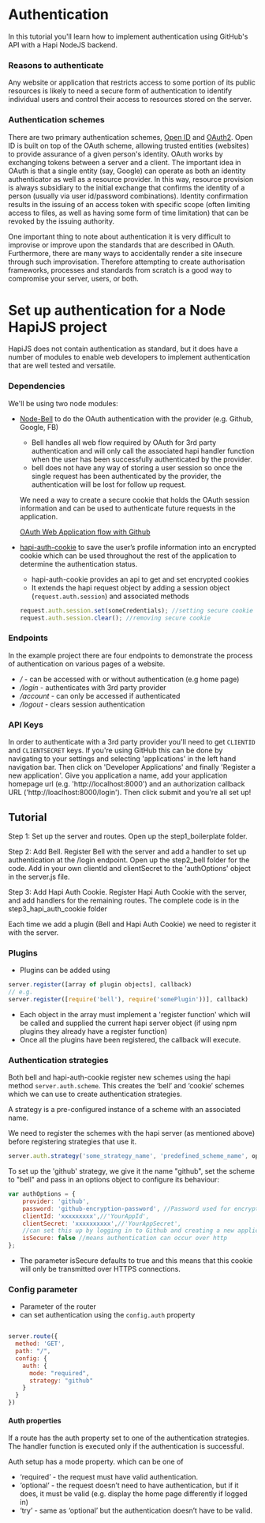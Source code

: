 # Authentication
In this tutorial you'll learn how to implement authentication using GitHub's API with a Hapi NodeJS backend.

### Reasons to authenticate

Any website or application that restricts access to some portion of its public resources is likely to need a secure form of authentication to identify individual users and control their access to resources stored on the server.

### Authentication schemes

There are two primary authentication schemes, [Open ID](https://en.wikipedia.org/wiki/OpenID) and [OAuth2](https://en.wikipedia.org/wiki/OAuth). Open ID is built on top of the OAuth scheme, allowing trusted entities (websites) to provide assurance of a given person's identity. OAuth works by exchanging tokens between a server and a client. The important idea in OAuth is that a single entity (say, Google) can operate as both an identity authenticator as well as a resource provider. In this way, resource provision is always subsidiary to the initial exchange that confirms the identity of a person (usually via user id/password combinations). Identity confirmation results in the issuing of an access token with specific scope (often limiting access to files, as well as having some form of time limitation) that can be revoked by the issuing authority.

One important thing to note about authentication it is very difficult to improvise or improve upon the standards that are described in OAuth. Furthermore, there are many ways to accidentally render a site insecure through such improvisation. Therefore attempting to create authorisation frameworks, processes and standards from scratch is a good way to compromise your server, users, or both.

# Set up authentication for a Node HapiJS project

HapiJS does not contain authentication as standard, but it does have a number of modules to enable web developers to implement authentication that are well tested and versatile.

### Dependencies

We'll be using two node modules:

  * [Node-Bell](https://github.com/hapijs/bell) to do the OAuth authentication with the provider (e.g. Github, Google, FB)
    * Bell handles all web flow required by OAuth for 3rd party authentication and will only call the associated hapi handler function when the user has been successfully authenticated by the provider.
    * bell does not have any way of storing a user session so once the single request has been authenticated by the provider, the authentication will be lost for follow up request.

    We need a way to create a secure cookie that holds the OAuth session information and can be used to authenticate future requests in the application.

    [OAuth Web Application flow with Github](https://developer.github.com/v3/oauth/)

  * [hapi-auth-cookie](https://github.com/hapijs/hapi-auth-cookie) to save the user’s profile information into an encrypted cookie which can be used throughout the rest of the application to determine the authentication status.
    * hapi-auth-cookie provides an api to get and set encrypted cookies
    * It extends the hapi request object by adding a session object (`request.auth.session`) and associated methods

    ```js
    request.auth.session.set(someCredentials); //setting secure cookie using credentials returned from 3rd party authentication
    request.auth.session.clear(); //removing secure cookie

    ```

### Endpoints

In the example project there are four endpoints to demonstrate the process of authentication on various pages of a website.

  * */* - can be accessed with or without authentication (e.g home page)
  * */login*  - authenticates with 3rd party provider
  * */account* - can only be accessed if authenticated
  * */logout* - clears session authentication

### API Keys

In order to authenticate with a 3rd party provider you'll need to get `CLIENTID` and `CLIENTSECRET` keys. If you're using GitHub this can be done by navigating to your settings and selecting 'applications' in the left hand navigation bar. Then click on 'Developer Applications' and finally 'Register a new application'. Give you application a name, add your application homepage url (e.g. 'http://localhost:8000') and an authorization callback URL ('http://loaclhost:8000/login'). Then click submit and you're all set up!

## Tutorial

Step 1: Set up the server and routes. Open up the step1_boilerplate folder.

Step 2: Add Bell. Register Bell with the server and add a handler to set up authentication at the /login endpoint. Open up the step2_bell folder for the code. Add in your own clientId and clientSecret to the 'authOptions' object in the server.js file.

Step 3: Add Hapi Auth Cookie. Register Hapi Auth Cookie with the server, and add handlers for the remaining routes. The complete code is in the step3_hapi_auth_cookie folder

Each time we add a plugin (Bell and Hapi Auth Cookie) we need to register it with the server.

### Plugins
  * Plugins can be added using

  ``` js
  server.register([array of plugin objects], callback)
  // e.g.
  server.register([require('bell'), require('somePlugin'))], callback)

  ```
  * Each object in the array must implement a 'register function' which will be called and supplied the current hapi server object (if using npm plugins they already have a register function)
  * Once all the plugins have been registered, the callback will execute.

### Authentication strategies

  Both bell and hapi-auth-cookie register new schemes using the hapi method `server.auth.scheme`. This creates the ‘bell’ and ‘cookie’ schemes which we can use to create authentication strategies.

  A strategy is a pre-configured instance of a scheme with an associated name.

  We need to register the schemes with the hapi server (as mentioned above) before registering strategies that use it.

  ```js
  server.auth.strategy('some_strategy_name', 'predefined_scheme_name', options_object);

  ```

  To set up the 'github' strategy, we give it the name "github", set the scheme to "bell" and pass in an options object to configure its behaviour:

  ```js
  var authOptions = {
      provider: 'github',
      password: 'github-encryption-password', //Password used for encryption - can be any string
      clientId: 'xxxxxxxxx',//'YourAppId',
      clientSecret: 'xxxxxxxxxx',//'YourAppSecret',
      //can set this up by logging in to Github and creating a new application
      isSecure: false //means authentication can occur over http
  };
  ```

  * The parameter isSecure defaults to true and this means that this cookie will only be transmitted over HTTPS connections.

### Config parameter

  * Parameter of the router
  * can set authentication using the `config.auth` property

  ``` js

  server.route({
    method: 'GET',
    path: "/",
    config: {
      auth: {
        mode: "required",
        strategy: "github"
      }
    }
  })

  ```

#### Auth properties

  If a route has the auth property set to one of the authentication strategies. The handler function is executed only if the authentication is successful.

  Auth setup has a mode property. which can be one of
  * ‘required’ - the request must have valid authentication.
  * ‘optional’ - the request doesn’t need to have authentication, but if it does, it must be valid (e.g. display the home page differently if logged in)
  * ‘try’ - same as ‘optional’ but the authentication doesn’t have to be valid.
